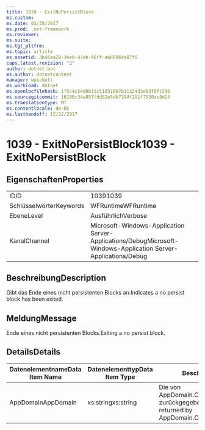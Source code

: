 ```yaml
---
title: 1039 - ExitNoPersistBlock
ms.custom: 
ms.date: 03/30/2017
ms.prod: .net-framework
ms.reviewer: 
ms.suite: 
ms.tgt_pltfrm: 
ms.topic: article
ms.assetid: 3b46ea28-3ee0-43eb-96ff-a6d696da87f8
caps.latest.revision: "2"
author: dotnet-bot
ms.author: dotnetcontent
manager: wpickett
ms.workload: dotnet
ms.openlocfilehash: 1f5c4c54d0b11c51851867b31324d3e63f8fc296
ms.sourcegitcommit: 16186c34a957fdd52e5db7294f291f7530ac9d24
ms.translationtype: MT
ms.contentlocale: de-DE
ms.lasthandoff: 12/22/2017
---
```

# <a name="1039---exitnopersistblock"></a><span data-ttu-id="2802b-102">1039 - ExitNoPersistBlock</span><span class="sxs-lookup"><span data-stu-id="2802b-102">1039 - ExitNoPersistBlock</span></span>
## <a name="properties"></a><span data-ttu-id="2802b-103">Eigenschaften</span><span class="sxs-lookup"><span data-stu-id="2802b-103">Properties</span></span>  
  
|||  
|-|-|  
|<span data-ttu-id="2802b-104">ID</span><span class="sxs-lookup"><span data-stu-id="2802b-104">ID</span></span>|<span data-ttu-id="2802b-105">1039</span><span class="sxs-lookup"><span data-stu-id="2802b-105">1039</span></span>|  
|<span data-ttu-id="2802b-106">Schlüsselwörter</span><span class="sxs-lookup"><span data-stu-id="2802b-106">Keywords</span></span>|<span data-ttu-id="2802b-107">WFRuntime</span><span class="sxs-lookup"><span data-stu-id="2802b-107">WFRuntime</span></span>|  
|<span data-ttu-id="2802b-108">Ebene</span><span class="sxs-lookup"><span data-stu-id="2802b-108">Level</span></span>|<span data-ttu-id="2802b-109">Ausführlich</span><span class="sxs-lookup"><span data-stu-id="2802b-109">Verbose</span></span>|  
|<span data-ttu-id="2802b-110">Kanal</span><span class="sxs-lookup"><span data-stu-id="2802b-110">Channel</span></span>|<span data-ttu-id="2802b-111">Microsoft-Windows-Application Server-Applications/Debug</span><span class="sxs-lookup"><span data-stu-id="2802b-111">Microsoft-Windows-Application Server-Applications/Debug</span></span>|  
  
## <a name="description"></a><span data-ttu-id="2802b-112">Beschreibung</span><span class="sxs-lookup"><span data-stu-id="2802b-112">Description</span></span>  
 <span data-ttu-id="2802b-113">Gibt das Ende eines nicht persistenten Blocks an.</span><span class="sxs-lookup"><span data-stu-id="2802b-113">Indicates a no persist block has been exited.</span></span>  
  
## <a name="message"></a><span data-ttu-id="2802b-114">Meldung</span><span class="sxs-lookup"><span data-stu-id="2802b-114">Message</span></span>  
 <span data-ttu-id="2802b-115">Ende eines nicht persistenten Blocks.</span><span class="sxs-lookup"><span data-stu-id="2802b-115">Exiting a no persist block.</span></span>  
  
## <a name="details"></a><span data-ttu-id="2802b-116">Details</span><span class="sxs-lookup"><span data-stu-id="2802b-116">Details</span></span>  
  
|<span data-ttu-id="2802b-117">Datenelementname</span><span class="sxs-lookup"><span data-stu-id="2802b-117">Data Item Name</span></span>|<span data-ttu-id="2802b-118">Datenelementtyp</span><span class="sxs-lookup"><span data-stu-id="2802b-118">Data Item Type</span></span>|<span data-ttu-id="2802b-119">Beschreibung</span><span class="sxs-lookup"><span data-stu-id="2802b-119">Description</span></span>|  
|--------------------|--------------------|-----------------|  
|<span data-ttu-id="2802b-120">AppDomain</span><span class="sxs-lookup"><span data-stu-id="2802b-120">AppDomain</span></span>|<span data-ttu-id="2802b-121">xs:string</span><span class="sxs-lookup"><span data-stu-id="2802b-121">xs:string</span></span>|<span data-ttu-id="2802b-122">Die von AppDomain.CurrentDomain.FriendlyName zurückgegebene Zeichenfolge.</span><span class="sxs-lookup"><span data-stu-id="2802b-122">The string returned by AppDomain.CurrentDomain.FriendlyName.</span></span>|
